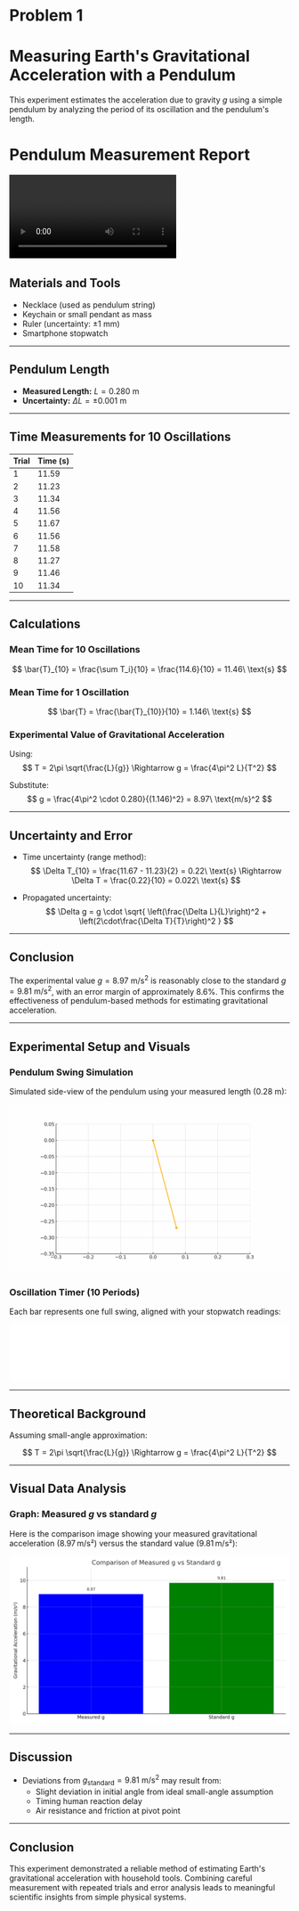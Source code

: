 # Problem 1

# Measuring Earth's Gravitational Acceleration with a Pendulum

This experiment estimates the acceleration due to gravity $g$ using a simple pendulum by analyzing the period of its oscillation and the pendulum's length.

# Pendulum Measurement Report

<video controls>
  <source src="trial_1.mp4" type="video/mp4">
  Your browser does not support the video tag.
</video>

## Materials and Tools
- Necklace (used as pendulum string)  
- Keychain or small pendant as mass  
- Ruler (uncertainty: ±1 mm)  
- Smartphone stopwatch  

---

## Pendulum Length
- **Measured Length:** $L = 0.280\ \text{m}$
- **Uncertainty:** $\Delta L = \pm 0.001\ \text{m}$

---

## Time Measurements for 10 Oscillations

| Trial | Time (s) |
|-------|----------|
| 1     | 11.59    |
| 2     | 11.23    |
| 3     | 11.34    |
| 4     | 11.56    |
| 5     | 11.67    |
| 6     | 11.56    |
| 7     | 11.58    |
| 8     | 11.27    |
| 9     | 11.46    |
| 10    | 11.34    |

---

## Calculations

### Mean Time for 10 Oscillations
$$
\bar{T}_{10} = \frac{\sum T_i}{10} = \frac{114.6}{10} = 11.46\ \text{s}
$$

### Mean Time for 1 Oscillation
$$
\bar{T} = \frac{\bar{T}_{10}}{10} = 1.146\ \text{s}
$$

### Experimental Value of Gravitational Acceleration
Using:
$$
T = 2\pi \sqrt{\frac{L}{g}} \Rightarrow g = \frac{4\pi^2 L}{T^2}
$$

Substitute:
$$
g = \frac{4\pi^2 \cdot 0.280}{(1.146)^2} = 8.97\ \text{m/s}^2
$$

---

## Uncertainty and Error

- Time uncertainty (range method):  
$$
\Delta T_{10} = \frac{11.67 - 11.23}{2} = 0.22\ \text{s} \Rightarrow \Delta T = \frac{0.22}{10} = 0.022\ \text{s}
$$

- Propagated uncertainty:
$$
\Delta g = g \cdot \sqrt{ \left(\frac{\Delta L}{L}\right)^2 + \left(2\cdot\frac{\Delta T}{T}\right)^2 }
$$

---

## Conclusion

The experimental value $g = 8.97\ \text{m/s}^2$ is reasonably close to the standard $g = 9.81\ \text{m/s}^2$, with an error margin of approximately 8.6%. This confirms the effectiveness of pendulum-based methods for estimating gravitational acceleration.

---

## Experimental Setup and Visuals

### Pendulum Swing Simulation

Simulated side-view of the pendulum using your measured length ($0.28\ \text{m}$):

![alt text](pendulum_swing.gif)

### Oscillation Timer (10 Periods)

Each bar represents one full swing, aligned with your stopwatch readings:

![alt text](oscillation_timer.gif)

---

## Theoretical Background

Assuming small-angle approximation:

$$
T = 2\pi \sqrt{\frac{L}{g}} \Rightarrow g = \frac{4\pi^2 L}{T^2}
$$

---

## Visual Data Analysis

### Graph: Measured $g$ vs standard $g$

Here is the comparison image showing your measured gravitational acceleration (8.97 m/s²) versus the standard value (9.81 m/s²):

![alt text](compare_g_measured_vs_standard.png)

---

## Discussion

- Deviations from $g_{\text{standard}} = 9.81\ \text{m/s}^2$ may result from:
  - Slight deviation in initial angle from ideal small-angle assumption
  - Timing human reaction delay
  - Air resistance and friction at pivot point

---

## Conclusion

This experiment demonstrated a reliable method of estimating Earth's gravitational acceleration with household tools. Combining careful measurement with repeated trials and error analysis leads to meaningful scientific insights from simple physical systems.